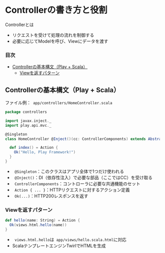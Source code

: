 # Controllerの書き方と役割

Controllerとは  
  - リクエストを受けて処理の流れを制御する  
  - 必要に応じてModelを呼び、Viewにデータを渡す  
  
### 目次

- [Controllerの基本構文（Play + Scala）](#controllerの基本構文play--scala)
  - [Viewを返すパターン](#viewを返すパターン)

## Controllerの基本構文（Play + Scala）

ファイル例：` app/controllers/HomeController.scala`
```scala
package controllers

import javax.inject._
import play.api.mvc._

@Singleton
class HomeController @Inject()(cc: ControllerComponents) extends AbstractController(cc) {

  def index() = Action {
    Ok("Hello, Play Framework!")
  }
}
```

- ` @Singleton`：このクラスはアプリ全体で1つだけ使われる
- ` @Inject()`：DI（依存性注入）で必要な部品（ここではCC）を受け取る
- ` ControllerComponents`：コントローラに必要な共通機能のセット
- ` Action { ... }`：HTTPリクエストに対するアクション定義
- ` Ok(...)`：HTTP200レスポンスを返す

### Viewを返すパターン
```scala
def hello(name: String) = Action {
  Ok(views.html.hello(name))
}
```

- ` views.html.hello`は` app/views/hello.scala.html`に対応
- ScalaテンプレートエンジンTwirlでHTMLを生成